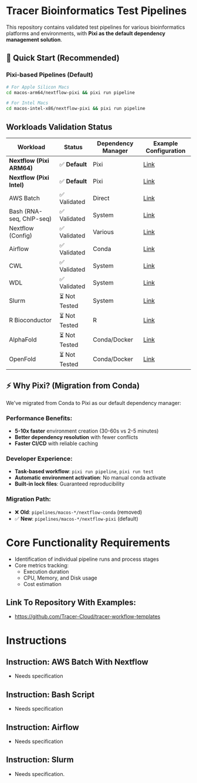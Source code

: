 # Tracer Bioinformatics Test Pipelines

This repository contains validated test pipelines for various bioinformatics platforms and environments, with **Pixi as the default dependency management solution**.

## 🚀 Quick Start (Recommended)

### Pixi-based Pipelines (Default)
```bash
# For Apple Silicon Macs
cd macos-arm64/nextflow-pixi && pixi run pipeline

# For Intel Macs
cd macos-intel-x86/nextflow-pixi && pixi run pipeline
```

## Workloads Validation Status

| Workload                 | Status     | Dependency Manager | Example Configuration                |
| ------------------------ | ---------- | ------------------ | ------------------------------------ |
| **Nextflow (Pixi ARM64)** | ✅ **Default** | Pixi | [Link](./macos-arm64/nextflow-pixi) |
| **Nextflow (Pixi Intel)** | ✅ **Default** | Pixi | [Link](./macos-intel-x86/nextflow-pixi) |
| AWS Batch                | ✅ Validated  | Direct | [Link](./aws-batch/README.md)        |
| Bash (RNA-seq, ChIP-seq) | ✅ Validated  | System | [Link](./bash/README.md)             |
| Nextflow (Config)        | ✅ Validated  | Various | [Link](./nextflow)                   |
| Airflow                  | ✅ Validated  | Conda | [Link](./airflow/README.md)          |
| CWL                      | ✅ Validated  | System | [Link](./shared/cwl)                        |
| WDL                      | ✅ Validated  | System | [Link](./wdl)                        |
| Slurm                    | ⏳ Not Tested | System | [Link](./slurm/README.md)            |
| R Bioconductor           | ⏳ Not Tested | R | [Link](#)                            |
| AlphaFold                | ⏳ Not Tested | Conda/Docker | [Link](#)                            |
| OpenFold                 | ⏳ Not Tested | Conda/Docker | [Link](#)                            |

## ⚡ Why Pixi? (Migration from Conda)

We've migrated from Conda to Pixi as our default dependency manager:

### **Performance Benefits:**
- **5-10x faster** environment creation (30-60s vs 2-5 minutes)
- **Better dependency resolution** with fewer conflicts
- **Faster CI/CD** with reliable caching

### **Developer Experience:**
- **Task-based workflow**: `pixi run pipeline`, `pixi run test`
- **Automatic environment activation**: No manual conda activate
- **Built-in lock files**: Guaranteed reproducibility

### **Migration Path:**
- ❌ **Old**: `pipelines/macos-*/nextflow-conda` (removed)
- ✅ **New**: `pipelines/macos-*/nextflow-pixi` (default)

# Core Functionality Requirements

- Identification of individual pipeline runs and process stages
- Core metrics tracking:
  - Execution duration
  - CPU, Memory, and Disk usage
  - Cost estimation

## Link To Repository With Examples:

- https://github.com/Tracer-Cloud/tracer-workflow-templates

# Instructions

## Instruction: AWS Batch With Nextflow

- Needs specification

## Instruction: Bash Script

- Needs specification

## Instruction: Airflow

- Needs specification

## Instruction: Slurm

- Needs specification.
